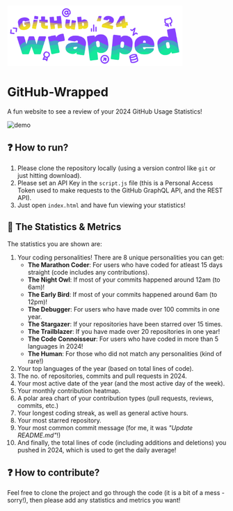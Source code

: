 <img src="https://github.com/deoshreyas/GitHub-Wrapped/blob/main/assets/logo.png" alt="logo" width="402.75">

# GitHub-Wrapped
A fun website to see a review of your 2024 GitHub Usage Statistics! 

<img width="959" alt="demo" src="https://github.com/user-attachments/assets/e88f74f5-c179-4463-9ac3-e700553c6fa0" />

## :question: How to run?
1. Please clone the repository locally (using a version control like `git` or just hitting download).
2. Please set an API Key in the `script.js` file (this is a Personal Access Token used to make requests to the GitHub GraphQL API, and the REST API).
3. Just open `index.html` and have fun viewing your statistics! 

## :closed_book: The Statistics & Metrics
The statistics you are shown are:
1. Your coding personalities! There are 8 unique personalities you can get:
    - **The Marathon Coder**: For users who have coded for atleast 15 days straight (code includes any contributions).
    - **The Night Owl**: If most of your commits happened around 12am (to 6am)!
    - **The Early Bird**: If most of your commits happened around 6am (to 12pm)!
    - **The Debugger**: For users who have made over 100 commits in one year.
    - **The Stargazer**: If your repositories have been starred over 15 times.
    - **The Trailblazer**: If you have made over 20 repositories in one year!
    - **The Code Connoisseur**: For users who have coded in more than 5 languages in 2024!
    - **The Human**: For those who did not match any personalities (kind of rare!)
2. Your top languages of the year (based on total lines of code).
3. The no. of repositories, commits and pull requests in 2024.
4. Your most active date of the year (and the most active day of the week).
5. Your monthly contribution heatmap.
6. A polar area chart of your contribution types (pull requests, reviews, commits, etc.)
7. Your longest coding streak, as well as general active hours.
8. Your most starred repository.
9. Your most common commit message (for me, it was _"Update README.md"_!)
10. And finally, the total lines of code (including additions and deletions) you pushed in 2024, which is used to get the daily average!

## :question: How to contribute?
Feel free to clone the project and go through the code (it is a bit of a mess - sorry!), then please add any statistics and metrics you want!
